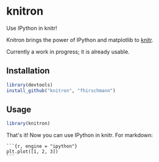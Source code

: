 # knitron
Use IPython in knitr!

Knitron brings the power of IPython and matplotlib to [knitr](http://yihui.name/knitr/).

Currently a work in progress; it is already usable.

## Installation

```r
library(devtools)
install_github("knitron", "fhirschmann")
```

## Usage

```r
library(knitron)
```

That's it! Now you can use IPython in knitr. For markdown:

    ```{r, engine = "ipython"}
    plt.plot([1, 2, 3])
    ```
